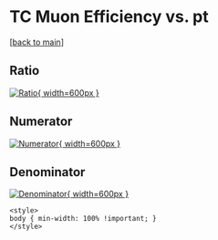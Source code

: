 # TC Muon Efficiency vs. pt

[[back to main](./)]



## Ratio

[![Ratio](../mtv/var/TC_13_eff_pt.png){ width=600px }](../mtv/var/TC_13_eff_pt.pdf)

## Numerator

[![Numerator](../mtv/num/TC_13_eff_pt_num0.png){ width=600px }](../mtv/num/TC_13_eff_pt_num0.pdf)

## Denominator

[![Denominator](../mtv/den/TC_13_eff_pt_den.png){ width=600px }](../mtv/den/TC_13_eff_pt_den.pdf)


``` {=html}
<style>
body { min-width: 100% !important; }
</style>
```
